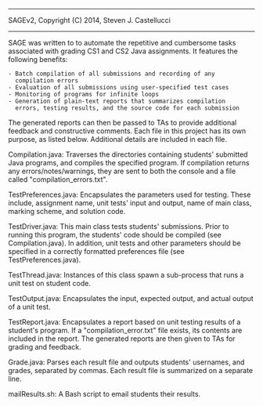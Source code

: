 ________________________________________________________________________

SAGEv2, Copyright (C) 2014, Steven J. Castellucci
________________________________________________________________________

SAGE was written to to automate the repetitive and cumbersome tasks
associated with grading CS1 and CS2 Java assignments. It features the
following benefits:

    - Batch compilation of all submissions and recording of any
      compilation errors
    - Evaluation of all submissions using user-specified test cases
    - Monitoring of programs for infinite loops
    - Generation of plain-text reports that summarizes compilation
      errors, testing results, and the source code for each submission

The generated reports can then be passed to TAs to provide additional
feedback and constructive comments. Each file in this project has its
own purpose, as listed below. Additional details are included in each
file.


Compilation.java:  Traverses the directories containing students'
    submitted Java programs, and compiles the specified program. If 
    compilation returns any errors/notes/warnings, they are sent to both
    the console and a file called "compilation_errors.txt".

TestPreferences.java:  Encapsulates the parameters used for testing.
    These include, assignment name, unit tests' input and output, name
    of main class, marking scheme, and solution code.

TestDriver.java:  This main class tests students' submissions. Prior to
    running this program, the students' code should be compiled (see
    Compilation.java). In addition, unit tests and other parameters
    should be specified in a correctly formatted preferences file (see
    TestPreferences.java).

TestThread.java:  Instances of this class spawn a sub-process that
    runs a unit test on student code.

TestOutput.java:  Encapsulates the input, expected output, and actual
    output of a unit test.

TestReport.java:  Encapsulates a report based on unit testing results of
    a student's program. If a "compilation_error.txt" file exists, its
    contents are included in the report. The generated reports are then
    given to TAs for grading and feedback.

Grade.java:  Parses each result file and outputs students' usernames,
    and grades, separated by commas. Each result file is summarized on a
    separate line.

mailResults.sh:  A Bash script to email students their results.
